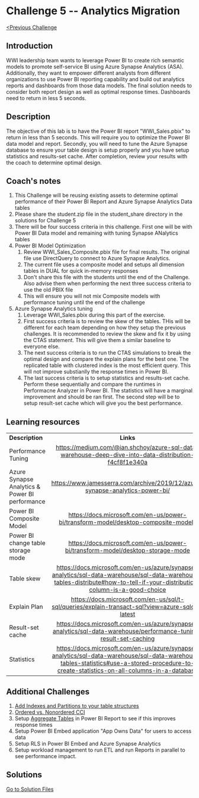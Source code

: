 # 	Challenge 5 -- Analytics Migration

[<Previous Challenge](../Challenge4/README.md)

## Introduction

WWI leadership team wants to leverage Power BI to create rich semantic models to promote self-service BI using Azure Synapse Analytics (ASA). Additionally, they want to empower different analysts from different organizations to use Power BI reporting capability and build out analytics reports and dashboards from those data models. The final solution needs to consider both report design as well as optimal response times.  Dashboards need to return in less 5 seconds.

## Description
The objective of this lab is to have the Power BI report "WWI_Sales.pbix" to return in less than 5 seconds.  This will require you to optimize the Power BI data model and report.  Secondly, you will need to tune the Azure Synapse database to ensure your table design is setup properly and you have setup statistics and results-set cache.  After completion, review your results with the coach to determine optimal design.

## Coach's notes
1. This Challenge will be reusing existing assets to determine optimal performance of their Power BI Report and Azure Synapse Analytics Data tables
1. Please share the student.zip file in the student_share directory in the solutions for Challenge 5
1. There will be four success criteria in this challenge.  First one will be with Power BI Data model and remaining with tuning Synapse ANalytics tables
1. Power BI Model Optimization
    1. Review WWI_Sales_Composite.pbix file for final results.  The original file use DirectQuery to connect to Azure Synapse Analytics. 
    1. The current file uses a composite model and setups all dimension tables in DUAL for quick in-memory responses
    1. Don't share this file with the students until the end of the Challenge.  Also advise them when performing the next three success criteria to use the old PBIX file
    1. This will ensure you will not mix Composite models with performance tuning until the end of the challenge
1. Azure Synapse Analytics tuning
    1. Leverage WWI_Sales.pbix during this part of the exercise.
    1. First success criteria is to review the skew of the tables.  THis will be different for each team depending on how they setup the previous challenges. It is recommended to review the skew and fix it by using the CTAS statement.  This will give them a similar baseline to everyone else.
    1. The next success criteria is to run the CTAS simulations to break the optimal design and compare the explain plans for the best one.  The replicated table with clustered index is the most efficient query.  This will not improve substianlly the response times in Power BI.
    1. The last success criteria is to setup statistics and results-set cache.  Perform these sequentially and compare the runtimes in Performacne Analyzer in Power BI.  The statistics will have a marginal improvement and should be ran first.  The second step will be to setup result-set cache which will give you the best performance.

## Learning resources

|                                            |                                                                                                                                                       |
| ------------------------------------------ | :---------------------------------------------------------------------------------------------------------------------------------------------------: |
| **Description**                            |                                                                       **Links**                                                                       |
| Performance Tuning | https://medium.com/@ian.shchoy/azure-sql-data-warehouse-deep-dive-into-data-distribution-f4cf8f1e340a |
| Azure Synapse Analytics & Power BI performance| <https://www.jamesserra.com/archive/2019/12/azure-synapse-analytics-power-bi/> |
| Power BI Composite Model |<https://docs.microsoft.com/en-us/power-bi/transform-model/desktop-composite-models>|
| Power BI change table storage mode| <https://docs.microsoft.com/en-us/power-bi/transform-model/desktop-storage-mode>|
| Table skew | <https://docs.microsoft.com/en-us/azure/synapse-analytics/sql-data-warehouse/sql-data-warehouse-tables-distribute#how-to-tell-if-your-distribution-column-is-a-good-choice> |
| Explain Plan | <https://docs.microsoft.com/en-us/sql/t-sql/queries/explain-transact-sql?view=azure-sqldw-latest> |
| Result-set cache | <https://docs.microsoft.com/en-us/azure/synapse-analytics/sql-data-warehouse/performance-tuning-result-set-caching> |
| Statistics | <https://docs.microsoft.com/en-us/azure/synapse-analytics/sql-data-warehouse/sql-data-warehouse-tables-statistics#use-a-stored-procedure-to-create-statistics-on-all-columns-in-a-database> |

## Additional Challenges
1. [Add Indexes and Partitions to your table structures](https://docs.microsoft.com/en-us/sql/relational-databases/indexes/columnstore-indexes-design-guidance?view=sql-server-ver15)
1. [Ordered vs. Nonordered CCI](https://docs.microsoft.com/en-us/azure/synapse-analytics/sql-data-warehouse/performance-tuning-ordered-cci)
1. Setup [Aggregate Tables](https://docs.microsoft.com/en-us/power-bi/transform-model/desktop-aggregations) in Power BI Report to see if this improves response times
1. Setup Power BI Embed application "App Owns Data" for users to access data
1. Setup RLS in Power BI Embed and Azure Synapse Analytics
1. Setup workload management to run ETL and run Reports in parallel to see performance impact.

## Solutions
[Go to Solution Files]((./Challenge5))